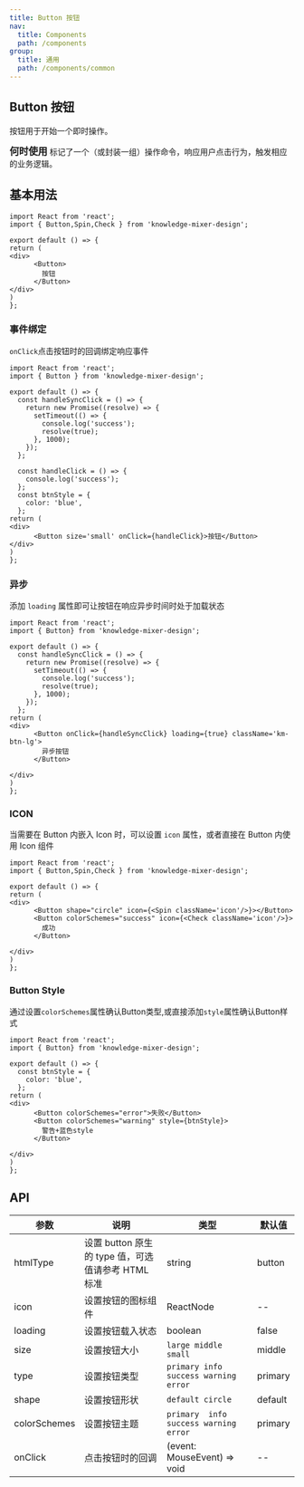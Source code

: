 ```yaml
---
title: Button 按钮
nav:
  title: Components
  path: /components
group:
  title: 通用
  path: /components/common
---
```


## Button 按钮
按钮用于开始一个即时操作。

<big>**何时使用**</big>
标记了一个（或封装一组）操作命令，响应用户点击行为，触发相应的业务逻辑。

## 基本用法

```tsx
import React from 'react';
import { Button,Spin,Check } from 'knowledge-mixer-design';

export default () => {
return (
<div>
      <Button>
        按钮
      </Button>
</div>
)
};
```
### 事件绑定
`onClick`点击按钮时的回调绑定响应事件
```tsx
import React from 'react';
import { Button } from 'knowledge-mixer-design';

export default () => {
  const handleSyncClick = () => {
    return new Promise((resolve) => {
      setTimeout(() => {
        console.log('success');
        resolve(true);
      }, 1000);
    });
  };

  const handleClick = () => {
    console.log('success');
  };
  const btnStyle = {
    color: 'blue',
  };
return (
<div>
      <Button size='small' onClick={handleClick}>按钮</Button>
</div>
)
};
```
### 异步
添加 `loading` 属性即可让按钮在响应异步时间时处于加载状态
```tsx
import React from 'react';
import { Button} from 'knowledge-mixer-design';

export default () => {
  const handleSyncClick = () => {
    return new Promise((resolve) => {
      setTimeout(() => {
        console.log('success');
        resolve(true);
      }, 1000);
    });
  };
return (
<div>
      <Button onClick={handleSyncClick} loading={true} className='km-btn-lg'>
        异步按钮
      </Button>

</div>
)
};
```
### ICON
当需要在 Button 内嵌入 Icon 时，可以设置 `icon` 属性，或者直接在 Button 内使用 Icon 组件
```tsx
import React from 'react';
import { Button,Spin,Check } from 'knowledge-mixer-design';

export default () => {
return (
<div>
      <Button shape="circle" icon={<Spin className='icon'/>}></Button>
      <Button colorSchemes="success" icon={<Check className='icon'/>}>
        成功
      </Button>

</div>
)
};
```
### Button Style
通过设置`colorSchemes`属性确认Button类型,或直接添加`style`属性确认Button样式
```tsx
import React from 'react';
import { Button} from 'knowledge-mixer-design';

export default () => {
  const btnStyle = {
    color: 'blue',
  };
return (
<div>
      <Button colorSchemes="error">失败</Button>
      <Button colorSchemes="warning" style={btnStyle}>
        警告+蓝色style
      </Button>

</div>
)
};
```
## API

| 参数 | 说明 | 类型 | 默认值 |
| --- | --- | --- | --- |
| htmlType	| 设置 button 原生的 type 值，可选值请参考 HTML 标准	| string	| button |	
| icon	| 设置按钮的图标组件 | ReactNode	| -- |	
| loading	| 设置按钮载入状态	| boolean	| false |	
| size	| 设置按钮大小	| `large middle small`	| middle |	
| type	| 设置按钮类型	| `primary info success warning error` | primary |	
| shape	| 设置按钮形状	| `default circle`	| default |
| colorSchemes | 设置按钮主题 | `primary  info success warning error` | primary |	
| onClick	| 点击按钮时的回调	| (event: MouseEvent) => void	| -- |